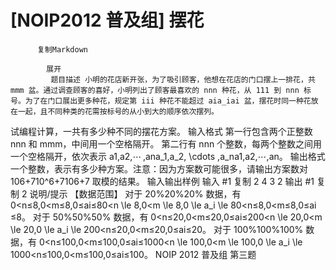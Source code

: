 # [NOIP2012 普及组] 摆花


          复制Markdown
         
            展开
             题目描述 小明的花店新开张，为了吸引顾客，他想在花店的门口摆上一排花，共 mmm 盆。通过调查顾客的喜好，小明列出了顾客最喜欢的 nnn 种花，从 111 到 nnn 标号。为了在门口展出更多种花，规定第 iii 种花不能超过 aia_iai​ 盆，摆花时同一种花放在一起，且不同种类的花需按标号的从小到大的顺序依次摆列。
试编程计算，一共有多少种不同的摆花方案。
 输入格式 第一行包含两个正整数 nnn 和 mmm，中间用一个空格隔开。
第二行有 nnn 个整数，每两个整数之间用一个空格隔开，依次表示 a1,a2,⋯ ,ana_1,a_2, \cdots ,a_na1​,a2​,⋯,an​。
 输出格式 一个整数，表示有多少种方案。注意：因为方案数可能很多，请输出方案数对 106+710^6+7106+7 取模的结果。
  输入输出样例 输入 #1 
    复制
   2 4
3 2
 输出 #1 
    复制
   2 说明/提示 【数据范围】
对于 20%20\%20% 数据，有 0<n≤8,0<m≤8,0≤ai≤80<n \le 8,0<m \le 8,0 \le a_i \le 80<n≤8,0<m≤8,0≤ai​≤8。
对于 50%50\%50% 数据，有 0<n≤20,0<m≤20,0≤ai≤200<n \le 20,0<m \le 20,0 \le a_i \le 200<n≤20,0<m≤20,0≤ai​≤20。
对于 100%100\%100% 数据，有 0<n≤100,0<m≤100,0≤ai≤1000<n \le 100,0<m \le 100,0 \le a_i \le 1000<n≤100,0<m≤100,0≤ai​≤100。
NOIP 2012 普及组 第三题
 